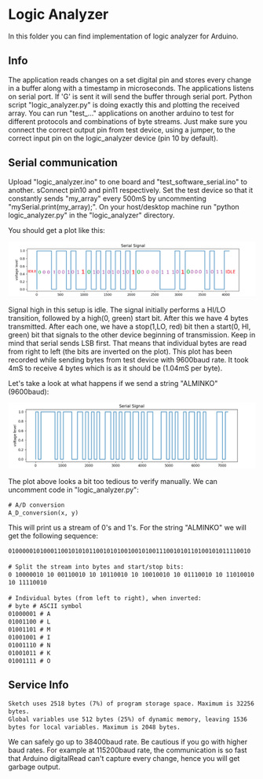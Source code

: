 # Logic Analyzer

In this folder you can find implementation of logic analyzer for Arduino.

## Info

The application reads changes on a set digital pin and stores every change in a buffer along with a timestamp in microseconds. The applications listens on serial port. If 'G' is sent it will send the buffer through serial port. Python script "logic_analyzer.py" is doing exactly this and plotting the received array. You can run "test_..." applications on another arduino to test for different protocols and combinations of byte streams. Just make sure you connect the correct output pin from test device, using a jumper, to the correct input pin on the logic_analyzer device (pin 10 by default).

## Serial communication

Upload "logic_analyzer.ino" to one board and "test_software_serial.ino" to another. sConnect pin10 and pin11 respectively. Set the test device so that it constantly sends "my_array" every 500mS by uncommenting "mySerial.print(my_array);". On your host/desktop machine run "python logic_analyzer.py" in the "logic_analyzer" directory.

You should get a plot like this:

![Serial comm output](https://raw.githubusercontent.com/iamalminko/how_to_arduino/master/resources/serial_plot_my_array.png "Serial plot: my_array")

Signal high in this setup is idle. The signal initially performs a HI/LO transition, followed by a high(0, green) start bit. After this we have 4 bytes transmitted. After each one, we have a stop(1,LO, red) bit then a start(0, HI, green) bit that signals to the other device beginning of transmission. Keep in mind that serial sends LSB first. That means that individual bytes are read from right to left (the bits are inverted on the plot). This plot has been recorded while sending bytes from test device with 9600baud rate. It took 4mS to receive 4 bytes which is as it should be (1.04mS per byte).

Let's take a look at what happens if we send a string "ALMINKO" (9600baud):

![Sending string "ALMINKO"](https://raw.githubusercontent.com/iamalminko/how_to_arduino/master/resources/serial_plot_alminko.png "Sending a string")

The plot above looks a bit too tedious to verify manually. We can uncomment code in "logic_analyzer.py":

```
# A/D conversion
A_D_conversion(x, y)
```

This will print us a stream of 0's and 1's. For the string "ALMINKO" we will get the following sequence:

```
010000010100011001010101100101010010010100111001010110100101011110010

# Split the stream into bytes and start/stop bits:
0 10000010 10 00110010 10 10110010 10 10010010 10 01110010 10 11010010 10 11110010

# Individual bytes (from left to right), when inverted:
# byte # ASCII symbol
01000001 # A
01001100 # L
01001101 # M
01001001 # I
01001110 # N
01001011 # K
01001111 # O
```


## Service Info

```
Sketch uses 2518 bytes (7%) of program storage space. Maximum is 32256 bytes.
Global variables use 512 bytes (25%) of dynamic memory, leaving 1536 bytes for local variables. Maximum is 2048 bytes.
```

We can safely go up to 38400baud rate. Be cautious if you go with higher baud rates. For example at 115200baud rate, the communication is so fast that Arduino digitalRead can't capture every change, hence you will get garbage output.
